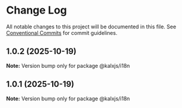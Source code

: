 # Change Log

All notable changes to this project will be documented in this file.
See [Conventional Commits](https://conventionalcommits.org) for commit guidelines.

## 1.0.2 (2025-10-19)

**Note:** Version bump only for package @kalxjs/i18n

## 1.0.1 (2025-10-19)

**Note:** Version bump only for package @kalxjs/i18n
